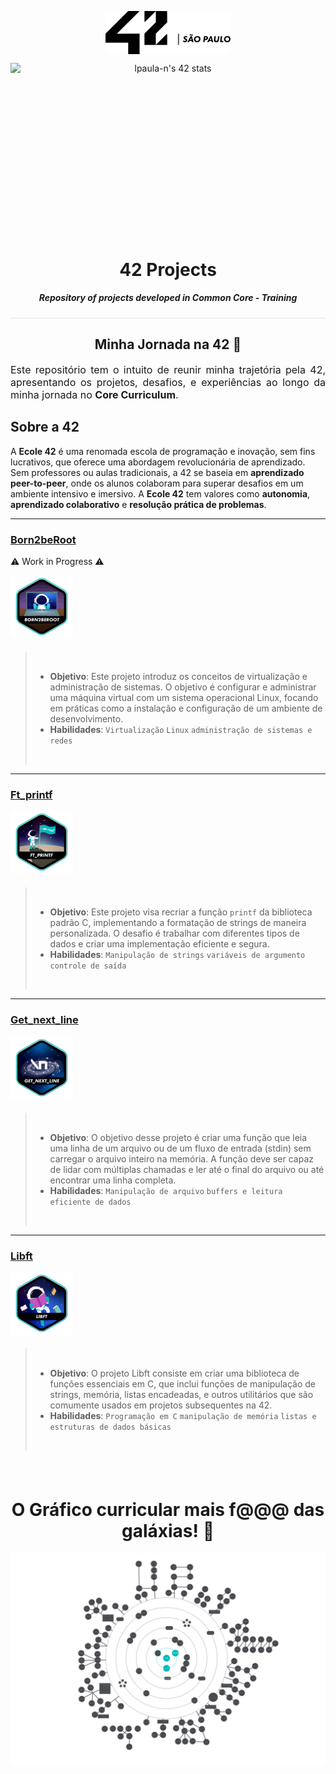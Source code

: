 <p align="center">
  <img src="assets/42sp-logo.svg" alt="logo ecole 42 sp" style="display: block; margin-bottom: 10px; max-width: 200px;width: auto;"/>
  <div align="center" style="align: center; min-height: 275px;">
  <img src="https://badge.mediaplus.ma/binary/lpaula-n?1337Badge=off&UM6P=off" alt="lpaula-n's 42 stats" style="display: block;"/>
  </div>
</p>

<div style="border-bottom: 1px solid #e1e4e8; padding-bottom: 10px;">
<h1 align="center" style="border: none;">
  42 Projects
</h1>
<p align="center">
  <b><i>Repository of projects developed in Common Core - Training</i></b>
</p>
</div>

<h2 style="text-align: center;border: none;">Minha Jornada na 42 📖</h2>

<p style="text-align: justify; font-size: 16px;">
Este repositório tem o intuito de reunir minha trajetória pela 42, apresentando os projetos, desafios, e experiências ao longo da minha jornada no <strong>Core Curriculum</strong>.
</p>

<h2 style="border: none;">Sobre a 42</h2>

<p style="font-size: 14px; ">
A <strong>Ecole 42</strong> é uma renomada escola de programação e inovação, sem fins lucrativos, que oferece uma abordagem revolucionária de aprendizado. Sem professores ou aulas tradicionais, a 42 se baseia em <strong>aprendizado peer-to-peer</strong>, onde os alunos colaboram para superar desafios em um ambiente intensivo e imersivo. A <strong>Ecole 42</strong> tem valores como <strong>autonomia</strong>, <strong>aprendizado colaborativo</strong> e <strong>resolução prática de problemas</strong>.
</p>

---

### [Born2beRoot](/Born2beRoot)

⚠️ Work in Progress ⚠️

<img src="assets/badges/born2beroote.png" alt="Born2beRoot" style="width: 100px; vertical-align: middle;padding-bottom: 8px;" />

> &nbsp; &nbsp; &nbsp;
>
> -   **Objetivo**: Este projeto introduz os conceitos de virtualização e administração de sistemas. O objetivo é configurar e administrar uma máquina virtual com um sistema operacional Linux, focando em práticas como a instalação e configuração de um ambiente de desenvolvimento.
> -   **Habilidades**: `Virtualização` `Linux` `administração de sistemas e redes`
>
> &nbsp; &nbsp; &nbsp;

---

### [Ft_printf](/ft_printf)

<img src="assets/badges/ft_printfe.png" alt="Born2beRoot" style="width: 100px; vertical-align: middle;padding-bottom: 8px;" />

> &nbsp; &nbsp; &nbsp;
>
> -   **Objetivo**: Este projeto visa recriar a função `printf` da biblioteca padrão C, implementando a formatação de strings de maneira personalizada. O desafio é trabalhar com diferentes tipos de dados e criar uma implementação eficiente e segura.
> -   **Habilidades**: `Manipulação de strings` `variáveis de argumento` `controle de saída`
>
> &nbsp; &nbsp; &nbsp;

---

### [Get_next_line](/get_next_line)

<img src="assets/badges/get_next_linee.png" alt="Born2beRoot" style="width: 100px; vertical-align: middle;padding-bottom: 8px;" />

> &nbsp; &nbsp; &nbsp;
>
> -   **Objetivo**: O objetivo desse projeto é criar uma função que leia uma linha de um arquivo ou de um fluxo de entrada (stdin) sem carregar o arquivo inteiro na memória. A função deve ser capaz de lidar com múltiplas chamadas e ler até o final do arquivo ou até encontrar uma linha completa.
> -   **Habilidades**: `Manipulação de arquivo` `buffers e leitura eficiente de dados`
>
> &nbsp; &nbsp; &nbsp;

---

### [Libft](/Libft)

<img src="assets/badges/libfte.png" alt="Born2beRoot" style="width: 100px; vertical-align: middle;padding-bottom: 8px;" />

> &nbsp; &nbsp; &nbsp;
>
> -   **Objetivo**: O projeto Libft consiste em criar uma biblioteca de funções essenciais em C, que inclui funções de manipulação de strings, memória, listas encadeadas, e outros utilitários que são comumente usados em projetos subsequentes na 42.
> -   **Habilidades**: `Programação em C` `manipulação de memória` `listas e estruturas de dados básicas`
>
> &nbsp; &nbsp; &nbsp;

<div style="padding-bottom: 10px;padding-top: 24px;">
<h1 align="center" style="border: none;">
  O Gráfico curricular mais f@@@ das galáxias! 🚀
</h1>

<img src="assets/graph-cursus.png" alt="gráfico do curso"/>
</div>
